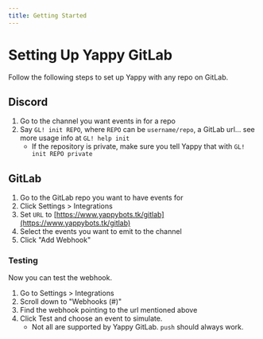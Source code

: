 ```yaml
---
title: Getting Started
---
```


# Setting Up Yappy GitLab

Follow the following steps to set up Yappy with any repo on GitLab.

## Discord

1. Go to the channel you want events in for a repo
2. Say `GL! init REPO`, where `REPO` can be `username/repo`, a GitLab url... see more usage info at `GL! help init`
    - If the repository is private, make sure you tell Yappy that with `GL! init REPO private`

## GitLab

1. Go to the GitLab repo you want to have events for
2. Click Settings > Integrations
3. Set `URL` to [https://www.yappybots.tk/gitlab](https://www.yappybots.tk/gitlab)
4. Select the events you want to emit to the channel
5. Click "Add Webhook"

### Testing

Now you can test the webhook.

1. Go to Settings > Integrations
2. Scroll down to "Webhooks (#)"
3. Find the webhook pointing to the url mentioned above
4. Click Test and choose an event to simulate.
    - Not all are supported by Yappy GitLab. `push` should always work.
